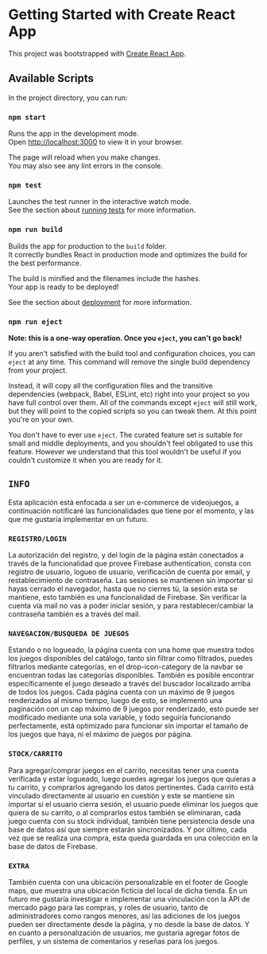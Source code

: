 # Getting Started with Create React App

This project was bootstrapped with [Create React App](https://github.com/facebook/create-react-app).

## Available Scripts

In the project directory, you can run:

### `npm start`

Runs the app in the development mode.\
Open [http://localhost:3000](http://localhost:3000) to view it in your browser.

The page will reload when you make changes.\
You may also see any lint errors in the console.

### `npm test`

Launches the test runner in the interactive watch mode.\
See the section about [running tests](https://facebook.github.io/create-react-app/docs/running-tests) for more information.

### `npm run build`

Builds the app for production to the `build` folder.\
It correctly bundles React in production mode and optimizes the build for the best performance.

The build is minified and the filenames include the hashes.\
Your app is ready to be deployed!

See the section about [deployment](https://facebook.github.io/create-react-app/docs/deployment) for more information.

### `npm run eject`

**Note: this is a one-way operation. Once you `eject`, you can't go back!**

If you aren't satisfied with the build tool and configuration choices, you can `eject` at any time. This command will remove the single build dependency from your project.

Instead, it will copy all the configuration files and the transitive dependencies (webpack, Babel, ESLint, etc) right into your project so you have full control over them. All of the commands except `eject` will still work, but they will point to the copied scripts so you can tweak them. At this point you're on your own.

You don't have to ever use `eject`. The curated feature set is suitable for small and middle deployments, and you shouldn't feel obligated to use this feature. However we understand that this tool wouldn't be useful if you couldn't customize it when you are ready for it.

## `INFO`
Esta aplicación está enfocada a ser un e-commerce de videojuegos, a continuación notificaré las funcionalidades que tiene por el momento, y las que me gustaría implementar en un futuro.
### `REGISTRO/LOGIN ` 
La autorización del registro, y del login de la página están conectados a través de la funcionalidad que provee Firebase authentication, consta con registro de usuario, logueo de usuario, verificación de cuenta por email, y restablecimiento de contraseña. Las sesiones se mantienen sin importar si hayas cerrado el navegador, hasta que no cierres tú, la sesión esta se mantiene, esto también es una funcionalidad de Firebase. Sin verificar la cuenta vía mail no vas a poder iniciar sesión, y para restablecer/cambiar la contraseña también es a través del mail.
### `NAVEGACION/BUSQUEDA DE JUEGOS`
Estando o no logueado, la página cuenta con una home que muestra todos los juegos disponibles del catálogo, tanto sin filtrar como filtrados, puedes filtrarlos mediante categorías, en el drop-icon-category de la navbar se encuentran todas las categorías disponibles. También es posible encontrar específicamente el juego deseado a través del buscador localizado arriba de todos los juegos. Cada página cuenta con un máximo de 9 juegos renderizados al mismo tiempo, luego de esto, se implementó una paginación con un cap máximo de 9 juegos por renderizado, esto puede ser modificado mediante una sola variable, y todo seguiría funcionando perfectamente, está optimizado para funcionar sin importar el tamaño de los juegos que haya, ni el máximo de juegos por página.
### `STOCK/CARRITO`
Para agregar/comprar juegos en el carrito, necesitas tener una cuenta verificada y estar logueado, luego puedes agregar los juegos que quieras a tu carrito, y comprarlos agregando los datos pertinentes. Cada carrito está vinculado directamente al usuario en cuestión y este se mantiene sin importar si el usuario cierra sesión, el usuario puede eliminar los juegos que quiera de su carrito, o al comprarlos estos también se eliminaran, cada juego cuenta con su stock individual, también tiene persistencia desde una base de datos así que siempre estarán sincronizados. Y por último, cada vez que se realiza una compra, esta queda guardada en una colección en la base de datos de Firebase.
### `EXTRA`
También cuenta con una ubicación personalizable en el footer de Google maps, que muestra una ubicación ficticia del local de dicha tienda.
En un futuro me gustaría investigar e implementar una vinculación con la API de mercado pago para las compras, y roles de usuario, tanto de administradores como rangos menores, así las adiciones de los juegos pueden ser directamente desde la página, y no desde la base de datos. Y en cuanto a personalización de usuarios, me gustaría agregar fotos de perfiles, y un sistema de comentarios y reseñas para los juegos.

